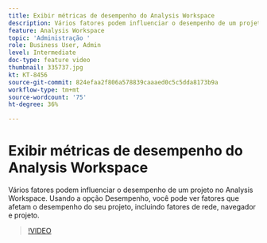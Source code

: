 ```yaml
---
title: Exibir métricas de desempenho do Analysis Workspace
description: Vários fatores podem influenciar o desempenho de um projeto no Analysis Workspace. Usando a opção Desempenho, você pode ver fatores que afetam o desempenho do seu projeto, incluindo fatores de rede, navegador e projeto.
feature: Analysis Workspace
topic: 'Administração '
role: Business User, Admin
level: Intermediate
doc-type: feature video
thumbnail: 335737.jpg
kt: KT-8456
source-git-commit: 824efaa2f806a578839caaaed0c5c5dda8173b9a
workflow-type: tm+mt
source-wordcount: '75'
ht-degree: 36%

---
```



# Exibir métricas de desempenho do Analysis Workspace

Vários fatores podem influenciar o desempenho de um projeto no Analysis Workspace. Usando a opção Desempenho, você pode ver fatores que afetam o desempenho do seu projeto, incluindo fatores de rede, navegador e projeto.


>[!VIDEO](https://video.tv.adobe.com/v/335737/?quality=12&learn=on)